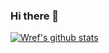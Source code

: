 ### Hi there 👋

[![Wref's github stats](https://github-readme-stats.vercel.app/api?username=wrefgtzweve&count_private=true&show_icons=true&theme=tokyonight&hide_rank=true)](https://github.com/wrefgtzweve)

<!--
**wrefgtzweve/wrefgtzweve** is a ✨ _special_ ✨ repository because its `README.md` (this file) appears on your GitHub profile.

Here are some ideas to get you started:

- 🔭 I’m currently working on ...
- 🌱 I’m currently learning ...
- 👯 I’m looking to collaborate on ...
- 🤔 I’m looking for help with ...
- 💬 Ask me about ...
- 📫 How to reach me: ...
- 😄 Pronouns: ...
- ⚡ Fun fact: ...
-->
